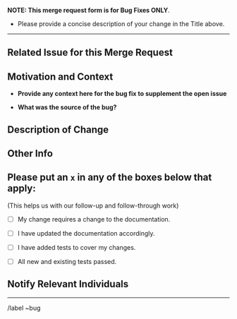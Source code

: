 **NOTE: This merge request form is for Bug Fixes ONLY**.  
<!-- For other types of merge requests please use the appropriate form --> 
<!-- Please see our `CONTRIBUTING` guide to learn how we work with contributions, -->
<!-- and thus to make the most of your awesome time and effort -->

* Please provide a concise description of your change in the Title above.

--------------------------------------------------------------------------------
## Related Issue for this Merge Request
<!-- This project only accepts merge requests related to open issues -->
<!-- If fixing a bug, there should be an issue describing it with steps to reproduce -->
<!-- (if such an issue does not exist, please create one) -->
<!-- Reference open issues by their issue number --> 
<!-- (e.g., "resolves #35" or "resolves #11, #27, #28") -->


## Motivation and Context  
  * **Provide any context here for the bug fix to supplement the open issue**

  * **What was the source of the bug?** 
    <!-- If possible, link to the line of code responsible for the bug,  -->
    <!-- especially if the documentation in the open issue is unclear on this point -->

## Description of Change
<!-- Describe your changes, including any details helpful to understanding them -->
<!-- What is the new behavior as a result of the bug fix? -->


## Other Info
<!-- You may paste any relevant logs, screenshots, code snippets, or links -->
<!-- Please use code blocks (```) to format console output, logs, and code -->


## Please put an `x` in any of the boxes below that apply:  
(This helps us with our follow-up and follow-through work)
- [ ] My change requires a change to the documentation.
- [ ] I have updated the documentation accordingly.
- [ ] I have added tests to cover my changes.
- [ ] All new and existing tests passed.


## Notify Relevant Individuals
<!-- Add the gitlab handles of specific individuals here to notify them directly -->

--------------------------------------------------------------------------------

/label ~bug

<!-- Specify your merge request further using the drop-down lists below, as appropriate -->

